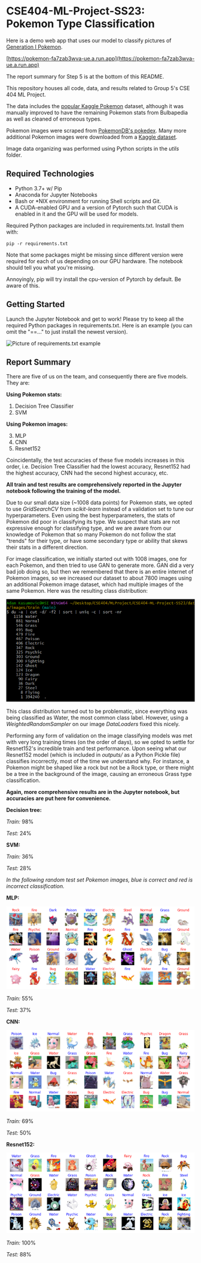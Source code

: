 # CSE404-ML-Project-SS23: Pokemon Type Classification

Here is a demo web app that uses our model to classify pictures of [Generation I Pokemon](https://en.wikipedia.org/wiki/List_of_generation_I_Pok%C3%A9mon).

[https://pokemon-fa7zab3wva-ue.a.run.app](https://pokemon-fa7zab3wva-ue.a.run.app)

The report summary for Step 5 is at the bottom of this README.

This repository houses all code, data, and results related to Group 5's CSE 404 ML Project.

The data includes the 
[popular Kaggle Pokemon](https://www.kaggle.com/datasets/abcsds/pokemon) dataset, although it was manually improved to have the remaining Pokemon stats from Bulbapedia as well as cleaned of erroneous types.

Pokemon images were scraped from [PokemonDB's pokedex](https://pokemondb.net/pokedex/national).
Many more additional Pokemon images were downloaded from a [Kaggle dataset](https://www.kaggle.com/datasets/lantian773030/pokemonclassification).

Image data organizing was performed using Python scripts in the *utils* folder.

## Required Technologies

<ul>
    <li>
        Python 3.7+ w/ Pip
    </li>
    <li>
        Anaconda for Jupyter Notebooks
    </li>
    <li>
        Bash or *NIX environment for running Shell scripts and Git.
    </li>
    <li>
        A CUDA-enabled GPU and a version of Pytorch such that CUDA is enabled in it and the GPU will be used for models.
    </li>
</ul>

Required Python packages are included in requirements.txt. Install them with:
```angular2html
pip -r requirements.txt
```

Note that some packages might be missing since different version were required for each of us
depending on our GPU hardware. The notebook should tell you what you're missing. 

Annoyingly, pip
will try install the cpu-version of Pytorch by default. Be aware of this.

## Getting Started

Launch the Jupyter Notebook and get to work! Please try to keep all the required Python packages in requirements.txt. Here is an example (you can omit the "==..." to just install the newest version). 

![Picture of requirements.txt example](https://resources.jetbrains.com/help/img/idea/2022.3/py_requirements_txt_example.png)

## Report Summary
There are five of us on the team, and consequently there are five models. They are:

**Using Pokemon stats:**
1. Decision Tree Classifier
2. SVM

**Using Pokemon images:**

3. MLP
4. CNN
5. Resnet152

Coincidentally, the test accuracies of these five models increases in this order, i.e. 
Decision Tree Classifier had the lowest accuracy, Resnet152 had the highest accuracy, CNN had the second highest accuracy, etc.

**All train and test results are comprehensively reported in the Jupyter notebook following the training of the model.**

Due to our small data size (~1008 data points) for Pokemon stats, we opted to use *GridSearchCV* from
*scikit-learn* instead of a validation set to tune our hyperparameters. Even using the best hyperparameters,
the stats of Pokemon did poor in classifying its type. We suspect that stats are not expressive enough for classifying type,
and we are aware from our knowledge of Pokemon that so many Pokemon do not follow the stat "trends" for their type, or have
some secondary type or ability that skews their stats in a different direction.

For image classification, we initially started out with 1008 images, one for each Pokemon, and then tried to use GAN to generate
more. GAN did a very bad job doing so, but then we remembered that there is an entire internet of Pokemon images,
so we increased our dataset to about 7800 images using an additional Pokemon image dataset, which had multiple images of the same Pokemon. Here was the resulting class distribution:

![class_dist](img/class_distribution.png)

This class distribution turned out to be problematic, since everything was being classified as Water, the most common class label.
However, using a *WeightedRandomSampler* on our image *DataLoaders* fixed this nicely.

Performing any form of validation on the image classifying models was met with very long training times (on the order of days), so we opted
to settle for Resnet152's incredible train and test performance. Upon seeing what our Resnet152 model (which is included in
*outputs/* as a Python Pickle file) classifies incorrectly, most of the time we understand why. For instance, a Pokemon might be shaped like a rock
but not be a Rock type, or there might be a tree in the background of the image, causing an erroneous Grass type classification. 

**Again, more comprehensive results are in the Jupyter notebook, but accuracies are put here for convenience.**

**Decision tree:**

*Train:* 98%

*Test:* 24%

**SVM:**

*Train:* 36%

*Test:* 28%

_In the following random test set Pokemon images, blue is correct and red is incorrect classification._

**MLP:**

![img/mlp.png](img/mlp.png)

*Train:* 55%

*Test:* 37%

**CNN:**

![img/cnn.png](img/cnn.png)

*Train:* 69%

*Test:* 50%

**Resnet152:**

![img/resnet152.png](img/resnet152.png)

*Train:* 100%

*Test:* 88%
